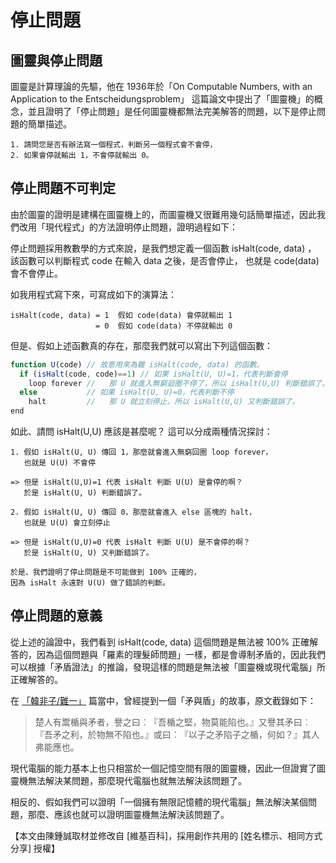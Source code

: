 ﻿# 停止問題

## 圖靈與停止問題

圖靈是計算理論的先驅，他在 1936年於「On Computable Numbers, with an Application to the Entscheidungsproblem」 這篇論文中提出了「圖靈機」的概念，並且證明了「停止問題」是任何圖靈機都無法完美解答的問題，以下是停止問題的簡單描述。

```
1. 請問您是否有辦法寫一個程式，判斷另一個程式會不會停，
2. 如果會停就輸出 1，不會停就輸出 0。
```

## 停止問題不可判定

由於圖靈的證明是建構在圖靈機上的，而圖靈機又很難用幾句話簡單描述，因此我們改用「現代程式」的方法證明停止問題，證明過程如下：

停止問題採用教數學的方式來說，是我們想定義一個函數 isHalt(code, data) ，
該函數可以判斷程式 code 在輸入 data 之後，是否會停止，
也就是 code(data) 會不會停止。
 
如我用程式寫下來，可寫成如下的演算法：
 
```
isHalt(code, data) = 1  假如 code(data) 會停就輸出 1
                   = 0  假如 code(data) 不停就輸出 0
```
 
但是、假如上述函數真的存在，那麼我們就可以寫出下列這個函數：

```javascript
function U(code) // 故意用來為難 isHalt(code, data) 的函數。
  if (isHalt(code, code)==1) // 如果 isHalt(U, U)=1，代表判斷會停
    loop forever //   那 U 就進入無窮迴圈不停了，所以 isHalt(U,U) 判斷錯誤了。
  else           // 如果 isHalt(U, U)=0，代表判斷不停
    halt         //   那 U 就立刻停止，所以 isHalt(U,U) 又判斷錯誤了。
end
```
 
如此、請問 isHalt(U,U) 應該是甚麼呢？ 這可以分成兩種情況探討：

```
1. 假如 isHalt(U, U) 傳回 1，那麼就會進入無窮回圈 loop forever，
   也就是 U(U) 不會停 
 
=> 但是 isHalt(U,U)=1 代表 isHalt 判斷 U(U) 是會停的啊？
   於是 isHalt(U, U) 判斷錯誤了。
 
2. 假如 isHalt(U, U) 傳回 0，那麼就會進入 else 區塊的 halt，
   也就是 U(U) 會立刻停止
 
=> 但是 isHalt(U,U)=0 代表 isHalt 判斷 U(U) 是不會停的啊？
   於是 isHalt(U, U) 又判斷錯誤了。
 
於是、我們證明了停止問題是不可能做到 100% 正確的，
因為 isHalt 永遠對 U(U) 做了錯誤的判斷。
```

## 停止問題的意義

從上述的論證中，我們看到 isHalt(code, data) 這個問題是無法被 100% 正確解答的，因為這個問題與「羅素的理髮師問題」一樣，都是會導制矛盾的，因此我們可以根據「矛盾證法」的推論，發現這樣的問題是無法被「圖靈機或現代電腦」所正確解答的。

在 [「韓非子/難一」](http://zh.wikisource.org/wiki/%E9%9F%93%E9%9D%9E%E5%AD%90/%E9%9B%A3%E4%B8%80)  篇當中，曾經提到一個「矛與盾」的故事，原文截錄如下：

> 楚人有鬻楯與矛者，譽之曰︰『吾楯之堅，物莫能陷也。』又譽其矛曰︰『吾矛之利，於物無不陷也。』或曰︰『以子之矛陷子之楯，何如？』其人弗能應也。

現代電腦的能力基本上也只相當於一個記憶空間有限的圖靈機，因此一但證實了圖靈機無法解決某問題，那麼現代電腦也就無法解決該問題了。

相反的、假如我們可以證明「一個擁有無限記憶體的現代電腦」無法解決某個問題，那麼、應該也就可以證明圖靈機無法解決該問題了。


【本文由陳鍾誠取材並修改自 [維基百科]，採用創作共用的 [姓名標示、相同方式分享] 授權】

